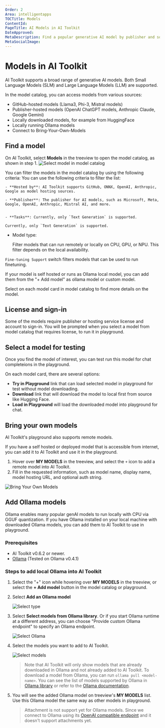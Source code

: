 ```yaml
---
Order: 2
Area: intelligentapps
TOCTitle: Models
ContentId:
PageTitle: AI Models in AI Toolkit
DateApproved:
MetaDescription: Find a popular generative AI model by publisher and source. Bring your own model that is hosted with a URL, or select an Ollama model.
MetaSocialImage:
---
```


# Models in AI Toolkit

AI Toolkit supports a broad range of generative AI models. Both Small Language Models (SLM) and Large Language Models (LLM) are supported.

In the model catalog, you can access models from various sources:

- GitHub-hosted models (Llama3, Phi-3, Mistral models)
- Publisher-hosted models (OpenAI ChatGPT models, Anthropic Claude, Google Gemini)
- Locally downloaded models, for example from HuggingFace
- Locally running Ollama models
- Connect to Bring-Your-Own-Models

## Find a model

On AI Toolkit, select **Models** in the treeview to open the model catalog, as shown in step 1.
![Select model in model catalog](./images/models/model_catalog.png)

You can filter the models in the model catalog by using the following criteria:
    You can use the following criteria to filter the list:
    
    - **Hosted by**: AI Toolkit supports GitHub, ONNX, OpenAI, Anthropic, Google as model hosting sources.

    - **Publisher**: The publisher for AI models, such as Microsoft, Meta, Google, OpenAI, Anthropic, Mistral AI, and more.


    - **Tasks**: Currently, only `Text Generation` is supported.

    Currently, only `Text Generation` is supported.

- Model type:

    Filter models that can run remotely or locally on CPU, GPU, or NPU. This filter depends on the local availability.

`Fine-tuning Support` switch filters models that can be used to run finetuning.

If your model is self hosted or runs as Ollama local model, you can add them from the "+ Add model" as ollama model or custom model.

Select on each model card in model catalog to find more details on the model.

## License and sign-in

Some of the models require publisher or hosting service license and account to sign-in. You will be prompted when you select a model from model catalog that requires license, to run it in playground.

## Select a model for testing

Once you find the model of interest, you can test run this model for chat completeions in the playground.

On each model card, there are several options:
- **Try in Playground** link that can load selected model in playground for test without model downloading.
- **Download** link that will download the model to local first from source like Hugging Face.
- **Load in Playground** will load the downloaded model into playground for chat.

## Bring your own models

AI Toolkit's playground also supports remote models.

If you have a self hosted or deployed model that is accessible from internet, you can add it to AI Toolkit and use it in the playground.

1. Hover over **MY MODELS** in the treeview, and select the `+` icon to add a remote model into AI Toolkit.
1. Fill in the requested information, such as model name, display name, model hosting URL, and optional auth string.

![Bring Your Own Models](./images/models/byom.png)

## Add Ollama models

Ollama enables many popular genAI models to run locally with CPU via GGUF quantization. If you have Ollama installed on your local machine with downloaded Ollama models, you can add them to AI Toolkit to use in playground.

### Prerequisites

- AI Toolkit v0.6.2 or newer.
- [Ollama](https://ollama.com/download) (Tested on Ollama v0.4.1)

### Steps to add local Ollama into AI Toolkit

1. Select the "+" icon while hovering over **MY MODELS** in the treeview, or select the **+ Add model** button in the model catalog or playground.

1. Select **Add an Ollama model**

    ![Select type](./images/models/select-type.png)

1. Select **Select models from Ollama library**. Or if you start Ollama runtime at a different address, you can choose "Provide custom Ollama endpoint" to specify an Ollama endpoint.

    ![Select Ollama](./images/models/select-ollama.png)

1. Select the models you want to add to AI Toolkit.

    ![Select models](./images/models/select-models.png)

    > Note that AI Toolkit will only show models that are already downloaded in Ollama and not already added to AI Toolkit. To download a model from Ollama, you can run `ollama pull <model-name>`. You can see the list of models supported by Ollama in [Ollama library](https://ollama.com/library) or refer to the [Ollama documentation](https://github.com/ollama/ollama).

1. You will see the added Ollama model on treeview's **MY MODELS** list. Use this Ollama model the same way as other models in playground.

    > Attachment is not support yet for Ollama models. Since we connect to Ollama using its [OpenAI compatible endpoint](https://github.com/ollama/ollama/blob/main/docs/openai.md) and it doesn't support attachments yet.
